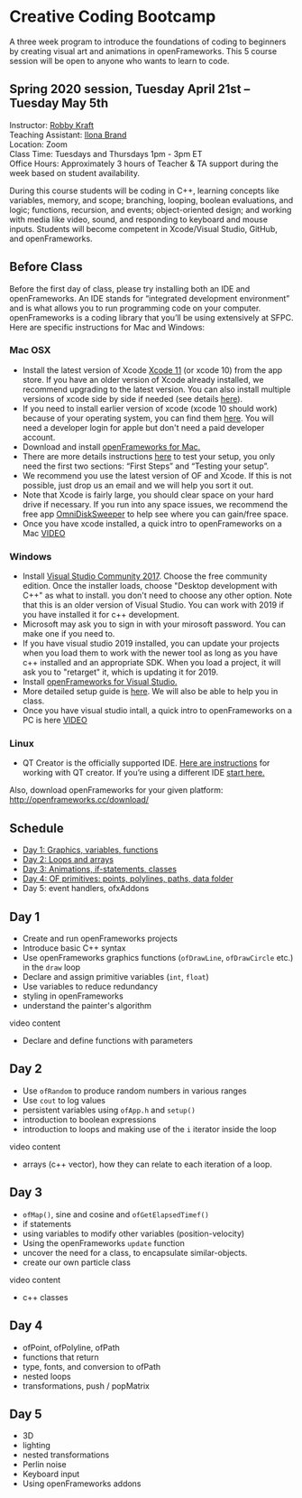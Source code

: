 # Creative Coding Bootcamp
A three week program to introduce the foundations of coding to beginners by creating visual art and animations in openFrameworks. This 5 course session will be open to anyone who wants to learn to code.

## Spring 2020 session, Tuesday April 21st – Tuesday May 5th  
Instructor: [Robby Kraft](http://robbykraft.com/)  
Teaching Assistant: [Ilona Brand](https://theilonabrand.com)  
Location: Zoom  
Class Time: Tuesdays and Thursdays 1pm - 3pm ET  
Office Hours: Approximately 3 hours of Teacher & TA support during the week based on student availability.  

During this course students will be coding in C++, learning concepts like variables, memory, and scope; branching, looping, boolean evaluations, and logic; functions, recursion, and events; object-oriented design; and working with media like video, sound, and responding to keyboard and mouse inputs. Students will become competent in Xcode/Visual Studio, GitHub, and openFrameworks.

## Before Class
Before the first day of class, please try installing both an IDE and openFrameworks. An IDE stands for “integrated development environment” and is what allows you to run programming code on your computer. openFrameworks is a coding library that you’ll be using extensively at SFPC. Here are specific instructions for Mac and Windows:

### Mac OSX
- Install the latest version of Xcode [Xcode 11](https://apps.apple.com/us/app/xcode/id497799835?mt=12) (or xcode 10) from the app store. If you have an older version of Xcode already installed, we recommend upgrading to the latest version.  You can also install multiple versions of xcode side by side if needed (see details [here](https://medium.com/@hacknicity/working-with-multiple-versions-of-xcode-e331c01aa6bc)).
- If you need to install earlier version of xcode (xcode 10 should work) because of your operating system, you can find them [here](https://developer.apple.com/download/more/?q=xcode).  You will need a developer login for apple but don't need a paid developer account.  
- Download and install [openFrameworks for Mac.](https://openframeworks.cc/download/)
- There are more details instructions [here](https://openframeworks.cc/setup/xcode/) to test your setup, you only need the first two sections: “First Steps” and “Testing your setup”.
- We recommend you use the latest version of OF and Xcode. If this is not possible, just drop us an email and we will help you sort it out.
- Note that Xcode is fairly large, you should clear space on your hard drive if necessary.  If you run into any space issues, we recommend the free app [OmniDiskSweeper](https://www.omnigroup.com/more) to help see where you can gain/free space.
- Once you have xcode installed, a quick intro to openFrameworks on a Mac [VIDEO](https://www.youtube.com/watch?v=lzBJsK9_l3o)

### Windows
- Install [Visual Studio Community 2017](https://www.techspot.com/downloads/6278-visual-studio.html).  Choose the free community edition.   Once the installer loads, choose "Desktop development with C++" as what to install.  you don't need to choose any other option.  Note that this is an older version of Visual Studio.  You can work with 2019 if you have installed it for c++ development. 
- Microsoft may ask you to sign in with your mirosoft password.  You can make one if you need to. 
- If you have visual studio 2019 installed, you can update your projects when you load them to work with the newer tool as long as you have c++ installed and an appropriate SDK.  When you load a project, it will ask you to "retarget" it, which is updating it for 2019. 
- Install [openFrameworks for Visual Studio.](https://openframeworks.cc/download/)
- More detailed setup guide is [here](https://openframeworks.cc/setup/vs/). We will also be able to help you in class.
- Once you have visual studio intall, a quick intro to openFrameworks on a PC is here [VIDEO](https://www.dropbox.com/s/2y2pvfmznknnayi/VS.mp4?dl=0)

### Linux
- QT Creator is the officially supported IDE. [Here are instructions](https://openframeworks.cc/setup/qtcreator/) for working with QT creator. If you’re using a different IDE [start here.](https://openframeworks.cc/setup/linux-install/)

Also, download openFrameworks for your given platform: http://openframeworks.cc/download/

## Schedule

- [Day 1: Graphics, variables, functions](01/)
- [Day 2: Loops and arrays](02/)
- [Day 3: Animations, if-statements, classes](03/)
- [Day 4: OF primitives: points, polylines, paths, data folder](04/)
- Day 5: event handlers, ofxAddons

## Day 1

- Create and run openFrameworks projects
- Introduce basic C++ syntax
- Use openFrameworks graphics functions (`ofDrawLine`, `ofDrawCircle` etc.) in the `draw` loop
- Declare and assign primitive variables (`int`, `float`)
- Use variables to reduce redundancy
- styling in openFrameworks
- understand the painter's algorithm

video content

- Declare and define functions with parameters

## Day 2

- Use `ofRandom` to produce random numbers in various ranges
- Use `cout` to log values
- persistent variables using `ofApp.h` and `setup()`
- introduction to boolean expressions
- introduction to loops and making use of the `i` iterator inside the loop

video content

- arrays (c++ vector), how they can relate to each iteration of a loop.

## Day 3

- `ofMap()`, sine and cosine and `ofGetElapsedTimef()`
- if statements
- using variables to modify other variables (position-velocity)
- Using the openFrameworks `update` function
- uncover the need for a class, to encapsulate similar-objects.
- create our own particle class

video content

- c++ classes

## Day 4

- ofPoint, ofPolyline, ofPath
- functions that return
- type, fonts, and conversion to ofPath
- nested loops
- transformations, push / popMatrix

## Day 5

- 3D
- lighting
- nested transformations
- Perlin noise
- Keyboard input
- Using openFrameworks addons
